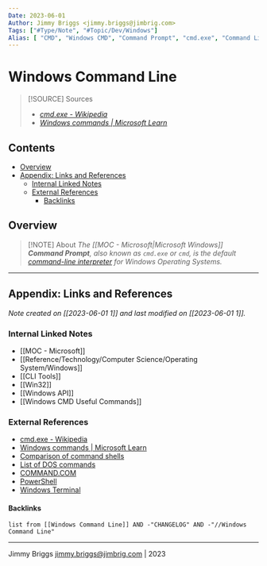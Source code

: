 ```yaml
---
Date: 2023-06-01
Author: Jimmy Briggs <jimmy.briggs@jimbrig.com>
Tags: ["#Type/Note", "#Topic/Dev/Windows"]
Alias: [ "CMD", "Windows CMD", "Command Prompt", "cmd.exe", "Command Line Interpreter", "Command Processor Shell", "DOS Batch", "Win32 Console" ]
---
```


# Windows Command Line

> [!SOURCE] Sources
> - *[cmd.exe - Wikipedia](https://en.wikipedia.org/wiki/Cmd.exe)*
> - *[Windows commands | Microsoft Learn](https://learn.microsoft.com/en-us/windows-server/administration/windows-commands/windows-commands)*

## Contents

- [Overview](#overview)
- [Appendix: Links and References](#appendix-links-and-references)
	- [Internal Linked Notes](#internal-linked-notes)
	- [External References](#external-references)
		- [Backlinks](#backlinks)

## Overview

> [!NOTE] About
> *The [[MOC - Microsoft|Microsoft Windows]] **Command Prompt**, also known as `cmd.exe` or `cmd`, is the default  [command-line interpreter](https://en.wikipedia.org/wiki/Command-line_interpreter) for Windows Operating Systems.*




***

## Appendix: Links and References

*Note created on [[2023-06-01 1]] and last modified on [[2023-06-01 1]].*

### Internal Linked Notes

- [[MOC - Microsoft]]
- [[Reference/Technology/Computer Science/Operating System/Windows]]
- [[CLI Tools]]
- [[Win32]]
- [[Windows API]]
- [[Windows CMD Useful Commands]]

### External References

- [cmd.exe - Wikipedia](https://en.wikipedia.org/wiki/Cmd.exe)
- [Windows commands | Microsoft Learn](https://learn.microsoft.com/en-us/windows-server/administration/windows-commands/windows-commands)
- [Comparison of command shells](https://en.wikipedia.org/wiki/Comparison_of_command_shells "Comparison of command shells")
- [List of DOS commands](https://en.wikipedia.org/wiki/List_of_DOS_commands "List of DOS commands")
- [COMMAND.COM](https://en.wikipedia.org/wiki/COMMAND.COM "COMMAND.COM")
- [PowerShell](https://en.wikipedia.org/wiki/PowerShell "PowerShell")
- [Windows Terminal](https://en.wikipedia.org/wiki/Windows_Terminal "Windows Terminal")

#### Backlinks

```dataview
list from [[Windows Command Line]] AND -"CHANGELOG" AND -"//Windows Command Line"
```


***

Jimmy Briggs <jimmy.briggs@jimbrig.com> | 2023

